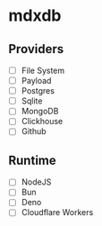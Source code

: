 # mdxdb

## Providers

- [ ] File System
- [ ] Payload
- [ ] Postgres
- [ ] Sqlite
- [ ] MongoDB
- [ ] Clickhouse
- [ ] Github

## Runtime

- [ ] NodeJS
- [ ] Bun
- [ ] Deno
- [ ] Cloudflare Workers

